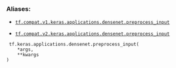 

### Aliases:

- [ `tf.compat.v1.keras.applications.densenet.preprocess_input` ](/api_docs/python/tf/keras/applications/densenet/preprocess_input)

- [ `tf.compat.v2.keras.applications.densenet.preprocess_input` ](/api_docs/python/tf/keras/applications/densenet/preprocess_input)



```
 tf.keras.applications.densenet.preprocess_input(
    *args,
    **kwargs
)
 
```

